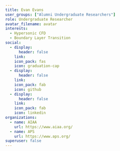 ```yaml
---
title: Evan Evans
user_groups: ["Alumni Undergraduate Researchers"]
role: Undergraduate Researcher
avatar_filename: avatar
interests:
  - Hypersonic CFD
  - Boundary Layer Transition
social:
  - display:
      header: false
    link: 
    icon_pack: fas
    icon: graduation-cap
  - display:
      header: false
    link: 
    icon_pack: fab
    icon: github
  - display:
      header: false
    link: 
    icon_pack: fab
    icon: linkedin
organizations:
  - name: AIAA
    url: https://www.aiaa.org/
  - name: APS
    url: https://www.aps.org/
superuser: false
---
```

